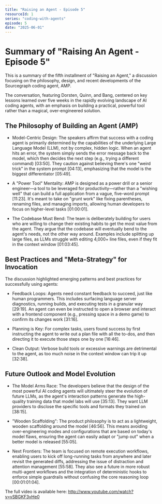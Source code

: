 ```yaml
---
title: "Raising an Agent - Episode 5"
resourceId: 1
series: "coding-with-agents"
episode: 5
date: "2025-06-01"
---
```


# Summary of "Raising An Agent - Episode 5"

This is a summary of the fifth installment of "Raising an Agent," a discussion focusing on the philosophy, design, and recent developments of the Sourcegraph coding agent, AMP.

The conversation, featuring Dorsten, Quinn, and Bang, centered on key lessons learned over five weeks in the rapidly evolving landscape of AI coding agents, with an emphasis on building a practical, powerful tool rather than a magical, over-engineered solution.

## The Philosophy of Building an Agent (AMP)

- Model-Centric Design: The speakers affirm that success with a coding agent is primarily determined by the capabilities of the underlying Large Language Model (LLM), not by complex, hidden logic. When an agent hits an error, the system simply sends the error message back to the model, which then decides the next step (e.g., trying a different command) [03:50]. They caution against believing there's one "weird trick" in the system prompt [04:13], emphasizing that the model is the biggest differentiator [05:49].

- A "Power Tool" Mentality: AMP is designed as a power drill or a senior engineer—a tool to be leveraged for productivity—rather than a "wishing well" that can build a full application from a vague, five-word prompt [11:23]. It's meant to take on "grunt work" like fixing parentheses, renaming files, and managing imports, allowing human developers to focus on higher-level tasks [01:00:01].

- The Codebase Must Bend: The team is deliberately building for users who are willing to change their existing habits to get the most value from the agent. They argue that the codebase will eventually bend to the agent's needs, not the other way around. Examples include splitting up large files, as LLMs struggle with editing 4,000+ line files, even if they fit in the context window [01:03:45].

## Best Practices and "Meta-Strategy" for Invocation

The discussion highlighted emerging patterns and best practices for successfully using agents:

- Feedback Loops: Agents need constant feedback to succeed, just like human programmers. This includes surfacing language server diagnostics, running builds, and executing tests in a granular way [29:19]. An agent can even be instructed to open a browser and interact with a frontend component (e.g., pressing space in a demo game) to confirm its changes work [31:16].

- Planning is Key: For complex tasks, users found success by first instructing the agent to write out a plan file with all the to-dos, and then directing it to execute those steps one by one [16:46].

- Clean Output: Verbose build tools or excessive warnings are detrimental to the agent, as too much noise in the context window can trip it up [32:38].

## Future Outlook and Model Evolution

- The Model Arms Race: The developers believe that the design of the most powerful AI coding agents will ultimately steer the evolution of future LLMs, as the agent's interaction patterns generate the high-quality training data that model labs will use [35:13]. They want LLM providers to disclose the specific tools and formats they trained on [38:15].

- "Wooden Scaffolding": The product philosophy is to act as a lightweight, wooden scaffolding around the model [46:56]. This means avoiding over-engineering modes and configurations that are based on today's model flaws, ensuring the agent can easily adapt or "jump out" when a better model is released [55:05].

- Next Frontiers: The team is focused on remote execution workflows, enabling users to kick off long-running tasks from anywhere and later revisit the generated diffs, addressing the issue of distraction and attention management [55:58]. They also see a future in more robust multi-agent workflows and the integration of deterministic hooks to enforce simple guardrails without confusing the core reasoning loop [00:01:01:04].

The full video is available here: <http://www.youtube.com/watch?v=vSBGKF3vHe0>
